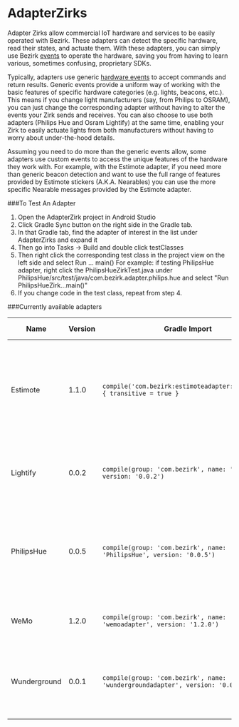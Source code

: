 # AdapterZirks

Adapter Zirks allow commercial IoT hardware and services to be easily operated with Bezirk. These adapters can detect the specific hardware, read their states, and actuate them. With these adapters, you can simply use Bezirk [events](http://developer.bezirk.com/documentation/key_terms.php) to operate the hardware, saving you from having to learn various, sometimes confusing, proprietary SDKs.

Typically, adapters use generic [hardware events](https://github.com/Bezirk-Bosch/HardwareEvents) to accept commands and return results. Generic events provide a uniform way of working with the basic features of specific hardware categories (e.g. lights, beacons, etc.). This means if you change light manufacturers (say, from Philips to OSRAM), you can just change the corresponding adapter without having to alter the events your Zirk sends and receives. You can also choose to use both adapters (Philips Hue and Osram Lightify) at the same time, enabling your Zirk to easily actuate lights from both manufacturers without having to worry about under-the-hood details.

Assuming you need to do more than the generic events allow, some adapters use custom events to access the unique features of the hardware they work with. For example, with the Estimote adapter, if you need more than generic beacon detection and want to use the full range of features provided by Estimote stickers (A.K.A. Nearables) you can use the more specific Nearable messages provided by the Estimote adapter.

###To Test An Adapter

1. Open the AdapterZirk project in Android Studio
2. Click Gradle Sync button on the right side in the Gradle tab.
3. In that Gradle tab, find the adapter of interest in the list under AdapterZirks and expand it
4. Then go into Tasks -> Build and double click testClasses
5. Then right click the corresponding test class in the project view on the left side and select Run ... main()
   For example: if testing PhilipsHue adapter, right click the PhilipsHueZirkTest.java under PhilipsHue/src/test/java/com.bezirk.adapter.philips.hue and select "Run PhilipsHueZirk...main()"
6. If you change code in the test class, repeat from step 4. 

###Currently available adapters

Name | Version | Gradle Import | Supported Features | Example Code
--- | --- | --- | --- | ---
Estimote | 1.1.0 | `compile('com.bezirk:estimoteadapter:1.1.0@aar') { transitive = true }` | Detect iBeacons, detect Estimote nearables, get Estimote nearable attributes if detected as a generic beacon | [Test Zirk](https://github.com/Bezirk-Bosch/AdapterZirks/blob/master/EstimoteAdapter/app/src/main/java/com/bezirk/adapter/estimote/MainActivity.java), [Smart Desk](https://github.com/Bezirk-Bosch/SmartDeskZirk/blob/master/AndroidBeaconDetector/src/main/java/com/bezirk/smartdesk/beacondetector/MainActivity.java)
Lightify | 0.0.2 | `compile(group: 'com.bezirk', name: 'lightify', version: '0.0.2')` | Discover gateways, detect lights, turn lights on and off, set light brightness | [Test Zirk](https://github.com/Bezirk-Bosch/AdapterZirks/blob/master/lightify/src/test/java/com/bezirk/adapter/lightify/LightifyZirkTest.java)
PhilipsHue | 0.0.5 | `compile(group: 'com.bezirk', name: 'PhilipsHue', version: '0.0.5')` | Discover bridges, detect lights, turn lights on and off, set light brightness, set light color, get light state | [Test Zirk](https://github.com/Bezirk-Bosch/AdapterZirks/blob/master/PhilipsHue/src/test/java/com/bezirk/adapter/philips/hue/PhilipsHueZirkTest.java), [Smart Desk](https://github.com/Bezirk-Bosch/SmartDeskZirk/blob/master/SmartDesk/src/main/java/com/bezirk/smartdesk/Main.java)
WeMo | 1.2.0 | `compile(group: 'com.bezirk', name: 'wemoadapter', version: '1.2.0')` | Discover switches, turn switches on and off | [Test Zirk](https://github.com/Bezirk-Bosch/AdapterZirks/blob/master/wemoadapter/src/test/java/com/bezirk/adapter/belkin/wemo/WeMoZirkTest.java), [Smart Desk](https://github.com/Bezirk-Bosch/SmartDeskZirk/blob/master/SmartDesk/src/main/java/com/bezirk/smartdesk/Main.java)
Wunderground | 0.0.1 | `compile(group: 'com.bezirk', name: 'wundergroundadapter', version: '0.0.1')` | Get current temperature, humidity, and pressure for state (or country) and city | [Test Zirk](https://github.com/Bezirk-Bosch/AdapterZirks/blob/master/wundergroundadapter/src/test/java/com/bezirk/adapter/wunderground/WundergroundZirkTest.java)

